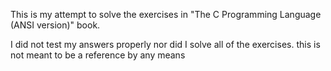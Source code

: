 This is my attempt to solve the exercises in "The C Programming Language (ANSI version)" book.

I did not test my answers properly nor did I solve all of the exercises. this is not meant to be a reference by any means

